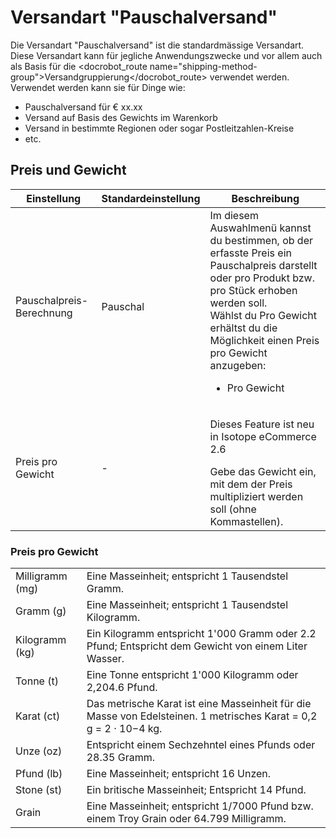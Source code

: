 # Versandart "Pauschalversand"

Die Versandart "Pauschalversand" ist die standardmässige Versandart. Diese Versandart kann für jegliche Anwendungszwecke und vor allem auch als Basis für die <docrobot_route name="shipping-method-group">Versandgruppierung</docrobot_route> verwendet werden. Verwendet werden kann sie für Dinge wie:

* Pauschalversand für € xx.xx
* Versand auf Basis des Gewichts im Warenkorb
* Versand in bestimmte Regionen oder sogar Postleitzahlen-Kreise
* etc.

## Preis und Gewicht

<table>
	<thead>
		<tr>
			<th>Einstellung</th>
			<th>Standardeinstellung</th>
			<th>Beschreibung</th>
		</tr>
	</thead>
	<tbody>
	    <tr>
            <td>Pauschalpreis-Berechnung</td>
            <td>Pauschal</td>
            <td>Im diesem Auswahlmenü kannst du bestimmen, ob der erfasste Preis ein Pauschalpreis darstellt oder pro Produkt bzw. pro Stück erhoben werden soll.
            <br>Wählst du Pro Gewicht erhältst du die Möglichkeit einen Preis pro Gewicht anzugeben:
            <ul>
                <li>Pro Gewicht</li>
            </ul>
            </td>
        </tr>
		<tr>
			<td>Preis pro Gewicht</td>
			<td>-</td>
			<td>
			    <docrobot_new_in_version version="2.6"><p>Dieses Feature ist neu in Isotope eCommerce 2.6</p></docrobot_new_in_version>
			    Gebe das Gewicht ein, mit dem der Preis multipliziert werden soll (ohne Kommastellen).
			</td>
		</tr>
	</tbody>
</table>

### Preis pro Gewicht
<table>
    <tbody>
        <tr>
            <td>Milligramm (mg)</td>
            <td>Eine Masseinheit; entspricht 1 Tausendstel Gramm.</td>
        </tr>
        <tr>
            <td>Gramm (g)</td>
            <td>Eine Masseinheit; entspricht 1 Tausendstel Kilogramm.</td>
        </tr>
        <tr>
            <td>Kilogramm (kg)</td>
            <td>Ein Kilogramm entspricht 1'000 Gramm oder 2.2 Pfund; Entspricht dem Gewicht von einem Liter Wasser.</td>
        </tr>
        <tr>
            <td>Tonne (t)</td>
            <td>Eine Tonne entspricht 1'000 Kilogramm oder 2,204.6 Pfund.</td>
        </tr>
        <tr>
            <td>Karat (ct)</td>
            <td>Das metrische Karat ist eine Masseinheit für die Masse von Edelsteinen. 1 metrisches Karat = 0,2 g = 2 · 10−4 kg.</td>
        </tr>
        <tr>
            <td>Unze (oz)</td>
            <td>Entspricht einem Sechzehntel eines Pfunds oder 28.35 Gramm.</td>
        </tr>
        <tr>
            <td>Pfund (lb)</td>
            <td>Eine Masseinheit; entspricht 16 Unzen.</td>
        </tr>
        <tr>
            <td>Stone (st)</td>
            <td>Ein britische Masseinheit; Entspricht 14 Pfund.</td>
        </tr>
        <tr>
            <td>Grain</td>
            <td>Eine Masseinheit; entspricht 1/7000 Pfund bzw. einem Troy Grain oder 64.799 Milligramm.</td>
        </tr>
    </tbody>
</table>